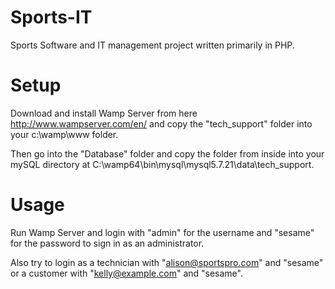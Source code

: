 # Sports-IT
Sports Software and IT management project written primarily in PHP.

# Setup

Download and install Wamp Server from here http://www.wampserver.com/en/ and copy the "tech_support" folder into your c:\wamp\www folder.

Then go into the "Database" folder and copy the folder from inside into your mySQL directory at C:\wamp64\bin\mysql\mysql5.7.21\data\tech_support.

# Usage

Run Wamp Server and login with "admin" for the username and "sesame" for the password to sign in as an administrator.

Also try to login as a technician with "alison@sportspro.com" and "sesame"
or a customer with "kelly@example.com" and "sesame".
